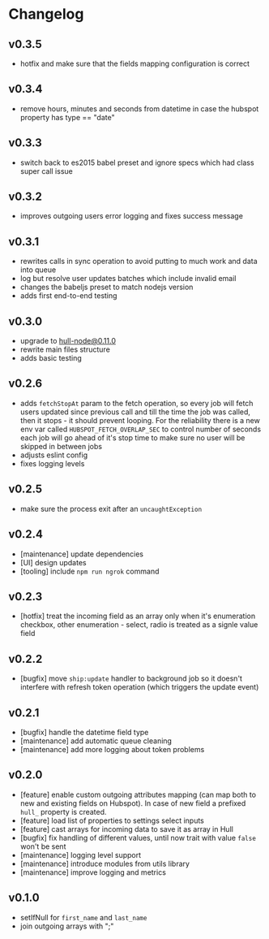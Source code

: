 # Changelog

## v0.3.5
- hotfix and make sure that the fields mapping configuration is correct

## v0.3.4
- remove hours, minutes and seconds from datetime in case the hubspot property has type == "date"

## v0.3.3
- switch back to es2015 babel preset and ignore specs which had class super call issue

## v0.3.2
- improves outgoing users error logging and fixes success message

## v0.3.1
- rewrites calls in sync operation to avoid putting to much work and data into queue
- log but resolve user updates batches which include invalid email
- changes the babeljs preset to match nodejs version
- adds first end-to-end testing

## v0.3.0
- upgrade to hull-node@0.11.0
- rewrite main files structure
- adds basic testing

## v0.2.6
- adds `fetchStopAt` param to the fetch operation, so every job will fetch users updated since previous call and till the time the job was called, then it stops - it should prevent looping. For the reliability there is a new env var called `HUBSPOT_FETCH_OVERLAP_SEC` to control number of seconds each job will go ahead of it's stop time to make sure no user will be skipped in between jobs
- adjusts eslint config
- fixes logging levels

## v0.2.5
- make sure the process exit after an `uncaughtException`

## v0.2.4
- [maintenance] update dependencies
- [UI] design updates
- [tooling] include `npm run ngrok` command

## v0.2.3
- [hotfix] treat the incoming field as an array only when it's enumeration checkbox, other enumeration - select, radio is treated as a signle value field

## v0.2.2
- [bugfix] move `ship:update` handler to background job so it doesn't interfere
with refresh token operation (which triggers the update event) 

## v0.2.1
- [bugfix] handle the datetime field type
- [maintenance] add automatic queue cleaning
- [maintenance] add more logging about token problems

## v0.2.0
- [feature] enable custom outgoing attributes mapping (can map both to new and existing fields on Hubspot). In case of new field a prefixed `hull_` property is created.
- [feature] load list of properties to settings select inputs
- [feature] cast arrays for incoming data to save it as array in Hull
- [bugfix] fix handling of different values, until now trait with value `false` won't be sent
- [maintenance] logging level support
- [maintenance] introduce modules from utils library
- [maintenance] improve logging and metrics

## v0.1.0
- setIfNull for `first_name` and `last_name`
- join outgoing arrays with ";"
